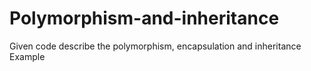 # Polymorphism-and-inheritance
Given code describe the polymorphism, encapsulation and inheritance Example
